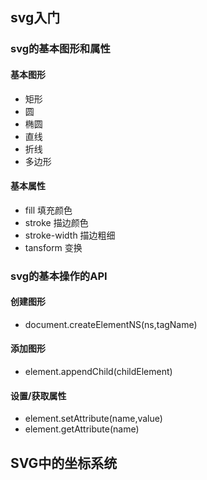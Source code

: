 ## svg入门
### svg的基本图形和属性
#### 基本图形
* <rect>        矩形
* <circle>	     圆
* <ellipse>	    椭圆
* <line>		直线	  
* <polyline>    折线
* <polygon>		多边形
#### 基本属性
* fill          填充颜色
* stroke		描边颜色
* stroke-width  描边粗细
* tansform        变换

### svg的基本操作的API
#### 创建图形
* document.createElementNS(ns,tagName)
#### 添加图形
* element.appendChild(childElement)
#### 设置/获取属性
* element.setAttribute(name,value)
* element.getAttribute(name)

## SVG中的坐标系统